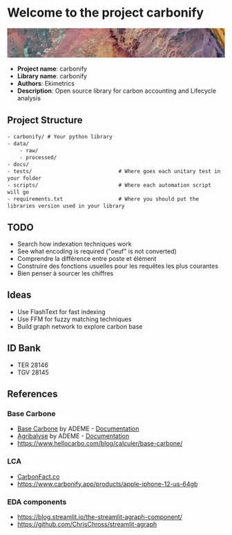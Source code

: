 # Welcome to the project carbonify
![](docs/assets/banner.png)

- **Project name**: carbonify
- **Library name**: carbonify
- **Authors**: Ekimetrics
- **Description**: Open source library for carbon accounting and Lifecycle analysis



## Project Structure
```
- carbonify/ # Your python library
- data/
    - raw/
    - processed/
- docs/
- tests/                            # Where goes each unitary test in your folder
- scripts/                          # Where each automation script will go
- requirements.txt                  # Where you should put the libraries version used in your library
```


## TODO 
- Search how indexation techniques work
- See what encoding is required ("oeuf" is not converted)
- Comprendre la différence entre poste et élément
- Construire des fonctions usuelles pour les requêtes les plus courantes
- Bien penser à sourcer les chiffres

## Ideas
- Use FlashText for fast indexing
- Use FFM for fuzzy matching techniques
- Build graph network to explore carbon base

## ID Bank
- TER 28146
- TGV 28145


## References

### Base Carbone
- [Base Carbone](https://data.ademe.fr/datasets/base-carbone(r)) by ADEME - [Documentation](https://www.bilans-ges.ademe.fr/fr/accueil/contenu/index/page/presentation/siGras/0)
- [Agribalyse](https://data.ademe.fr/datasets/agribalyse-synthese) by ADEME - [Documentation](https://doc.agribalyse.fr/documentation/conditions-dusage-des-donnees)
- https://www.hellocarbo.com/blog/calculer/base-carbone/

### LCA 
- [CarbonFact.co](https://carbonfact.co/)
- https://www.carbonify.app/products/apple-iphone-12-us-64gb


### EDA components
- https://blog.streamlit.io/the-streamlit-agraph-component/
- https://github.com/ChrisChross/streamlit-agraph
